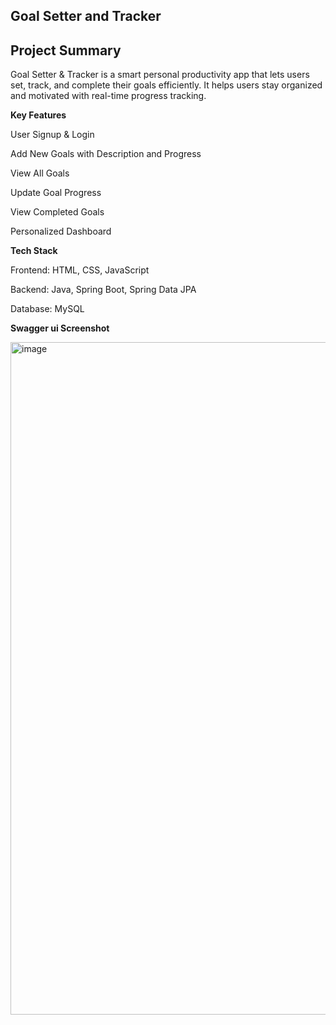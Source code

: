 ## Goal Setter and Tracker ##
## Project Summary ##
Goal Setter & Tracker is a smart personal productivity app that lets users set, track, and complete their goals efficiently. It helps users stay organized and motivated with real-time progress tracking.

**Key Features**


User Signup & Login

Add New Goals with Description and Progress

View All Goals

Update Goal Progress

View Completed Goals

Personalized Dashboard

**Tech Stack**


Frontend: HTML, CSS, JavaScript

Backend: Java, Spring Boot, Spring Data JPA

Database: MySQL

**Swagger ui Screenshot**

<img width="1076" alt="image" src="https://github.com/user-attachments/assets/455ffb6a-b239-4682-bdae-cabdb17a3265" />







